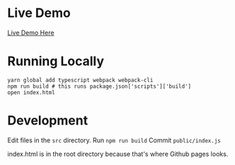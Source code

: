 # Live Demo
[Live Demo Here](https://cstack.github.io/physics/)

# Running Locally
```
yarn global add typescript webpack webpack-cli
npm run build # this runs package.json['scripts']['build']
open index.html
```

# Development
Edit files in the `src` directory.
Run `npm run build`
Commit `public/index.js`

index.html is in the root directory because that's where Github pages looks.
